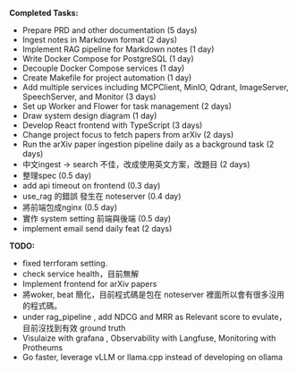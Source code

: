 **Completed Tasks:**

* Prepare PRD and other documentation (5 days)
* Ingest notes in Markdown format (2 days)
* Implement RAG pipeline for Markdown notes (1 day)
* Write Docker Compose for PostgreSQL (1 day)
* Decouple Docker Compose services (1 day)
* Create Makefile for project automation (1 day)
* Add multiple services including MCPClient, MinIO, Qdrant, ImageServer, SpeechServer, and Monitor (3 days)
* Set up Worker and Flower for task management (2 days)
* Draw system design diagram (1 day)
* Develop React frontend with TypeScript (3 days)
* Change project focus to fetch papers from arXiv (2 days)
* Run the arXiv paper ingestion pipeline daily as a background task (2 days)
* 中文ingest -> search 不佳，改成使用英文方案，改題目 (2 days)
* 整理spec (0.5 day)
* add api timeout on frontend (0.3 day)
* use_rag 的錯誤 發生在 noteserver (0.4 day)
* 將前端包成nginx (0.5 day)
* 實作 system setting 前端與後端 (0.5 day)
* implement email send daily feat (2 days)



**TODO:**
* fixed terrforam setting.
* check service health，目前無解
* Implement frontend for arXiv papers
* 將woker, beat 簡化，目前程式碼是包在 noteserver 裡面所以會有很多沒用的程式碼。
* under rag_pipeline , add NDCG and MRR as Relevant score to evulate，目前沒找到有效 ground truth
* Visulaize with grafana , Observability with Langfuse, Monitoring with Protheums
* Go faster, leverage vLLM or llama.cpp instead of developing on ollama
